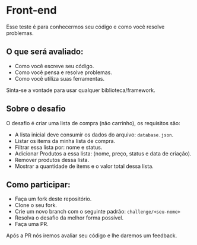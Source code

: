 # Front-end

Esse teste é para conhecermos seu código e como você resolve problemas.

## O que será avaliado:

- Como você escreve seu código.
- Como você pensa e resolve problemas.
- Como você utiliza suas ferramentas.

Sinta-se a vontade para usar qualquer biblioteca/framework.

## Sobre o desafio

O desafio é criar uma lista de compra (não carrinho), os requisitos são:

- A lista inicial deve consumir os dados do arquivo: `database.json`.
- Listar os items da minha lista de compra.
- Filtrar essa lista por: nome e status.
- Adicionar Produtos a essa lista: (nome, preço, status e data de criação).
- Remover produtos dessa lista.
- Mostrar a quantidade de items e o valor total dessa lista.

## Como participar:

- Faça um fork deste repositório.
- Clone o seu fork.
- Crie um novo branch com o seguinte padrão: `challenge/<seu-nome>`
- Resolva o desafio da melhor forma possível.
- Faça uma PR.

Após a PR nós iremos avaliar seu código e lhe daremos um feedback.
